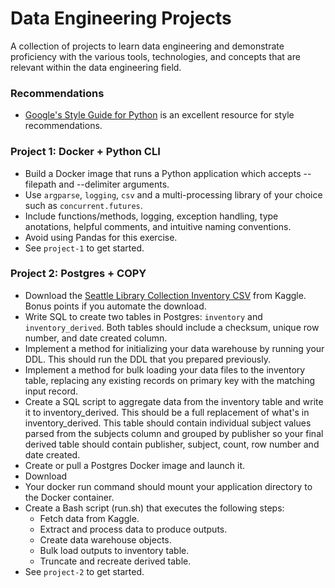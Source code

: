 # Data Engineering Projects
A collection of projects to learn data engineering and demonstrate proficiency with the various tools, technologies, and concepts that are relevant within the data engineering field.

### Recommendations

- [Google's Style Guide for Python](https://google.github.io/styleguide/pyguide.html) is an excellent resource for style recommendations.

### Project 1: Docker + Python CLI
- Build a Docker image that runs a Python application which accepts --filepath and --delimiter arguments.
- Use `argparse`, `logging`, `csv` and a multi-processing library of your choice such as `concurrent.futures`.
- Include functions/methods, logging, exception handling, type anotations, helpful comments, and intuitive naming conventions. 
- Avoid using Pandas for this exercise.
- See `project-1` to get started.

### Project 2: Postgres + COPY
- Download the [Seattle Library Collection Inventory CSV](https://www.kaggle.com/city-of-seattle/seattle-library-collection-inventory) from Kaggle. Bonus points if you automate the download.
- Write SQL to create two tables in Postgres: `inventory` and `inventory_derived`. Both tables should include a checksum, unique row number, and date created column.
- Implement a method for initializing your data warehouse by running your DDL. This should run the DDL that you prepared previously.
- Implement a method for bulk loading your data files to the inventory table, replacing any existing records on primary key with the matching input record.
- Create a SQL script to aggregate data from the inventory table and write it to inventory_derived. This should be a full replacement of what's in inventory_derived. This table should contain individual subject values parsed from the subjects column and grouped by publisher so your final derived table should contain publisher, subject, count, row number and date created.
- Create or pull a Postgres Docker image and launch it.
- Download 
- Your docker run command should mount your application directory to the Docker container.
- Create a Bash script (run.sh) that executes the following steps:
  - Fetch data from Kaggle.
  - Extract and process data to produce outputs.
  - Create data warehouse objects.
  - Bulk load outputs to inventory table.
  - Truncate and recreate derived table.
- See `project-2` to get started.

